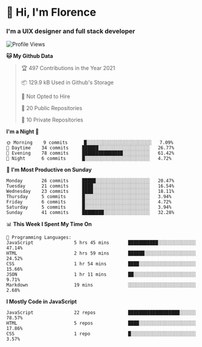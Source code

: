 <h1>👋 Hi, I'm Florence</h1>
<h3>I'm a UIX designer and full stack developer</h3>


<!--START_SECTION:waka-->
![Profile Views](http://img.shields.io/badge/Profile%20Views-99-blue)

**🐱 My Github Data** 

> 🏆 497 Contributions in the Year 2021
 > 
> 📦 129.9 kB Used in Github's Storage 
 > 
> 🚫 Not Opted to Hire
 > 
> 📜 20 Public Repositories 
 > 
> 🔑 10 Private Repositories  
 > 
**I'm a Night 🦉** 

```text
🌞 Morning    9 commits      █░░░░░░░░░░░░░░░░░░░░░░░░   7.09% 
🌆 Daytime    34 commits     ██████░░░░░░░░░░░░░░░░░░░   26.77% 
🌃 Evening    78 commits     ███████████████░░░░░░░░░░   61.42% 
🌙 Night      6 commits      █░░░░░░░░░░░░░░░░░░░░░░░░   4.72%

```
📅 **I'm Most Productive on Sunday** 

```text
Monday       26 commits     █████░░░░░░░░░░░░░░░░░░░░   20.47% 
Tuesday      21 commits     ████░░░░░░░░░░░░░░░░░░░░░   16.54% 
Wednesday    23 commits     ████░░░░░░░░░░░░░░░░░░░░░   18.11% 
Thursday     5 commits      █░░░░░░░░░░░░░░░░░░░░░░░░   3.94% 
Friday       6 commits      █░░░░░░░░░░░░░░░░░░░░░░░░   4.72% 
Saturday     5 commits      █░░░░░░░░░░░░░░░░░░░░░░░░   3.94% 
Sunday       41 commits     ████████░░░░░░░░░░░░░░░░░   32.28%

```


📊 **This Week I Spent My Time On** 

```text
💬 Programming Languages: 
JavaScript               5 hrs 45 mins       ███████████░░░░░░░░░░░░░░   47.14% 
HTML                     2 hrs 59 mins       ██████░░░░░░░░░░░░░░░░░░░   24.52% 
CSS                      1 hr 54 mins        ████░░░░░░░░░░░░░░░░░░░░░   15.66% 
JSON                     1 hr 11 mins        ██░░░░░░░░░░░░░░░░░░░░░░░   9.71% 
Markdown                 19 mins             ░░░░░░░░░░░░░░░░░░░░░░░░░   2.68%

```

**I Mostly Code in JavaScript** 

```text
JavaScript               22 repos            ███████████████████░░░░░░   78.57% 
HTML                     5 repos             ████░░░░░░░░░░░░░░░░░░░░░   17.86% 
CSS                      1 repo              █░░░░░░░░░░░░░░░░░░░░░░░░   3.57%

```



<!--END_SECTION:waka-->
